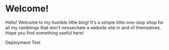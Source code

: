 # Welcome!

Hello! Welcome to my humble little blog! It's a simple little one-stop shop for all my ramblings that don't nessecitate  a website site in and of themselves. Hope you find something useful here!

Deployment Test